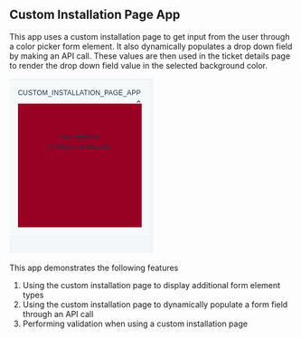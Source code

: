 ## Custom Installation Page App

  This app uses a custom installation page to get input from the user through a color picker form element. It also dynamically populates a drop down field by making an API call. These values are then used in the ticket details page to render the drop down field value in the selected background color.

  ![](screenshots/appView.png)

  This app demonstrates the following features
  1. Using the custom installation page to display additional form element types
  2. Using the custom installation page to dynamically populate a form field through an API call
  3. Performing validation when using a custom installation page
